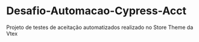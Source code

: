 # Desafio-Automacao-Cypress-Acct
Projeto de testes de aceitação automatizados realizado no Store Theme da Vtex 
